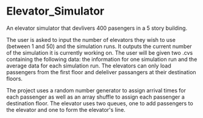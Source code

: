 # Elevator_Simulator
An elevator simulator that devlivers 400 pasengers in a 5 story building.


The user is asked to input the number of elevators they wish to use (between 1 and 50) and the simulation runs.
It outputs the current number of the simulation it is currently working on. 
The user will be given two .cvs containing the following data: the information for one simulation run and
the average data for each simulation run. The elevators can only load passengers from the first floor and
deleliver passangers at their destination floors. 

The project uses a random number generator to assign arrival times for each passenger as well as an array
shuffle to assign each passenger a destination floor. The elevator uses two queues, one to add passengers 
to the elevator and one to form the elevator's line. 
